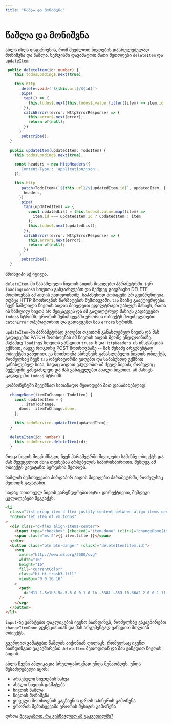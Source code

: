 ```yaml
---
title: "წაშლა და მონიშვნა"
---
```


# წაშლა და მონიშვნა

ახლა ისღა დაგვრჩენია, რომ შევძლოთ ნივთების დასრულებულად მონიშვნა და წაშლა.
სერვისში დავამატოთ მათი მეთოდები `deleteItem` და `updateItem`:

```ts
 public deleteItem(id: number) {
    this.todosLoading$.next(true);

    this.http
      .delete<void>(`${this.url}/${id}`)
      .pipe(
        tap(() => {
          this.todos$.next(this.todos$.value.filter((item) => item.id !== id));
        }),
        catchError((error: HttpErrorResponse) => {
          this.error$.next(error);
          return of(null);
        })
      )
      .subscribe();
  }

  public updateItem(updatedItem: TodoItem) {
    this.todosLoading$.next(true);

    const headers = new HttpHeaders({
      'Content-Type': 'application/json',
    });

    this.http
      .patch<TodoItem>(`${this.url}/${updatedItem.id}`, updatedItem, {
        headers,
      })
      .pipe(
        tap((updatedItem) => {
          const updatedList = this.todos$.value.map((item) =>
            item.id === updatedItem.id ? updatedItem : item
          );
          this.todos$.next(updatedList);
        }),
        catchError((error: HttpErrorResponse) => {
          this.error$.next(error);
          return of(null);
        })
      )
      .subscribe();
  }
```

პრინციპი აქ იგივეა.

`deleteItem`-ში წასაშლელი ნივთის აიდის მივიღებთ პარამეტრში. ჯერ `loadingTodos$`
სთეითს განვაახლებთ და შემდეგ გავგზავნი DELETE მოთხოვნას ამ აიდის ენდფოინთზე.
საპასუხოდ მონაცემი არ გვიბრუნდება, თუმცა HTTP მოთხოვნის წარმატების შემთხვვაში.
`tap` მაინც გააქტიურდება. ჩვენ წაშლილი ნივთის აიდის მიხედვით ვფილტრავთ უახლეს
მასივს, რათა ის წაშლილ ნივთს არ შეიცავდეს და ამ გაფილტრულ მასივს გადავცემთ
`todos$` სტრიმს. ერორის შემთხვევაში ერორის ობიექტს მოვიხელთებთ
`catchError` ოპერატორით და გადავცემთ მას `error$` სტრიმს.

`updateItem`-ში პარამეტრად ვიღებთ თვითონ განახლებულ ნივთს და მას გადავცემთ
PATCH მოთხოვნას ამ ნივთის აიდის მქონე ენდფოინთზე. მაქამდე `loading$` სთეითს
ვაწვდით `trues`-ს და `HttpHeaders`-ის ინსტანციას
ვქმნით, ისევე როგორც POST მოთხოვნაზე -- მას მესამე არგუმენტად ობიექტში ვაწვდით.
ეს მოთხოვნა აბრუნებს განახლებული ნივთის ობიექტს, რომელსაც ჩვენ `tap` ოპერატორში
ვიღებთ და საპასუხოდ ვქმნით განახლებულ სიას, სადაც აიდით ვპულობთ იმ ძველ ნივთს,
რომელიც ბექენდში განვაახლეთ და მას ვანაცვლებთ ახალი ნივთით. ამ მასივს გადავცემთ
`todos$` სტრიმს.

კომპონენტში შევქმნათ სათანადო მეთოდები მათ დასაძახებლად:

```ts
  changeDone(itemToChange: TodoItem) {
    const updatedItem = {
      ...itemToChange,
      done: !itemToChange.done,
    };

    this.todoService.updateItem(updatedItem);
  }

  deleteItem(id: number) {
    this.todoService.deleteItem(id);
  }
```

როცა ნივთს მოვნიშნავთ, ჩვენ პარამეტრში მივიღებთ სამიზნე ობიექტს და მას
შევუცვლით `done` თვისებას არსებულის საპირისპიროთი. შემდეგ ამ ობიექტს
გავატანთ სერვისის მეთოდს.

წაშლის შემთხვევაში პირდაპირ აიდის მივიღებთ პარამეტრში, რომელსაც მეთოდს გავატანთ.

სადაც თითოეულ ნივთს ვარენდერებთ `NgFor` დირექტივით, შემდეგი ცვლილებები შეგვაქვს:

```html
<li
  class="list-group-item d-flex justify-content-between align-items-center"
  *ngFor="let item of vm.todos"
>
  <div class="d-flex align-items-center">
    <input type="checkbox" [checked]="item.done" (click)="changeDone(item)" />
    <span class="ms-2">{{ item.title }}</span>
  </div>
  <button class="btn btn-danger" (click)="deleteItem(item.id)">
    <svg
      xmlns="http://www.w3.org/2000/svg"
      width="16"
      height="16"
      fill="currentColor"
      class="bi bi-trash3-fill"
      viewBox="0 0 16 16"
    >
      <path
        d="M11 1.5v1h3.5a.5.5 0 0 1 0 1h-.538l-.853 10.66A2 2 0 0 1 11.115 16h-6.23a2 2 0 0 1-1.994-1.84L2.038 3.5H1.5a.5.5 0 0 1 0-1H5v-1A1.5 1.5 0 0 1 6.5 0h3A1.5 1.5 0 0 1 11 1.5Zm-5 0v1h4v-1a.5.5 0 0 0-.5-.5h-3a.5.5 0 0 0-.5.5ZM4.5 5.029l.5 8.5a.5.5 0 1 0 .998-.06l-.5-8.5a.5.5 0 1 0-.998.06Zm6.53-.528a.5.5 0 0 0-.528.47l-.5 8.5a.5.5 0 0 0 .998.058l.5-8.5a.5.5 0 0 0-.47-.528ZM8 4.5a.5.5 0 0 0-.5.5v8.5a.5.5 0 0 0 1 0V5a.5.5 0 0 0-.5-.5Z"
      />
    </svg>
  </button>
</li>
```

`input`-ზე ვამატებთ დაკლიკების ივენთ ბაინდინგს, რომელსაც ვაკავშირებთ `changeItemDone`
ფუნქციასთან და მას არგუმენტად ვაწვდით მთლიან ობიექტს.

გვერდით ვამატებთ წაშლის აიქონიან ღილაკს, რომელსაც ივენთ ბაინდინგით ვაკავშირებთ
`deleteItem` მეთოდთან და მას ვაწვდით ნივთის აიდის.

ახლა ჩვენი აპლიკაცია სრულფასოვნად უნდა მუშაობდეს. უნდა შესაძლებელი იყოს:

- არსებული ნივთების ნახვა
- ახალი ნივთის დამატება
- ნივთის წაშლა
- ნივთის მონიშვნა
- ყოველი მოთხოვნის გაგზავნის დროს სპინერის გამოჩენა
- ერორის შემთხვევაში ერორის მესიჯის გამოჩენა

დროა [შევაჯამოთ, რა ვისწავლეთ ამ გაკვეთილში?](./summary.html)
